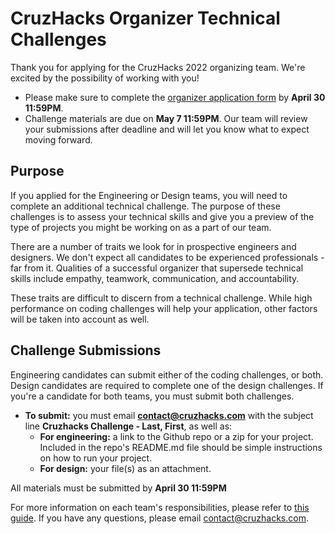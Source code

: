# CruzHacks Organizer Technical Challenges

Thank you for applying for the CruzHacks 2022 organizing team. We're excited by the possibility of working with you!  
* Please make sure to complete the [organizer application form]( https://forms.gle/x5fd5SeR5D65XBVv6) by **April 30 11:59PM**.
* Challenge materials are due on **May 7 11:59PM**. Our team will review your submissions after deadline and will let you know what to expect moving forward.

## Purpose

If you applied for the Engineering or Design teams, you will need to complete an additional technical challenge. The purpose of these challenges is to assess your technical skills and give you a preview of the type of projects you might be working on as a part of our team.

There are a number of traits we look for in prospective engineers and designers. We don't expect all candidates to be experienced professionals - far from it. Qualities of a successful organizer that supersede technical skills include empathy, teamwork, communication, and accountability.

These traits are difficult to discern from a technical challenge. While high performance on coding challenges will help your application, other factors will be taken into account as well.

## Challenge Submissions

Engineering candidates can submit either of the coding challenges, or both. Design candidates are required to complete one of the design challenges. If you're a candidate for both teams, you must submit both challenges.

- **To submit:** you must email **contact@cruzhacks.com** with the subject line **Cruzhacks Challenge - Last, First**, as well as:
  - **For engineering:** a link to the Github repo or a zip for your project. Included in the repo's README.md file should be simple instructions on how to run your project. 
  - **For design:** your file(s) as an attachment.

All materials must be submitted by **April 30 11:59PM**

For more information on each team's responsibilities, please refer to [this guide](https://tinyurl.com/new-organizer-info). If you have any questions, please email contact@cruzhacks.com.
